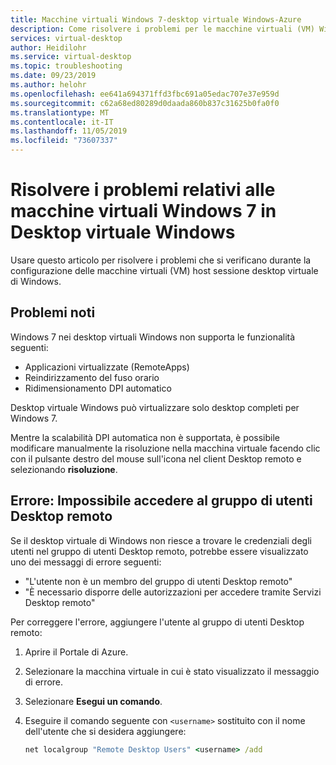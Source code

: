 ```yaml
---
title: Macchine virtuali Windows 7-desktop virtuale Windows-Azure
description: Come risolvere i problemi per le macchine virtuali (VM) Windows 7 in un ambiente desktop virtuale di Windows.
services: virtual-desktop
author: Heidilohr
ms.service: virtual-desktop
ms.topic: troubleshooting
ms.date: 09/23/2019
ms.author: helohr
ms.openlocfilehash: ee641a694371ffd3fbc691a05edac707e37e959d
ms.sourcegitcommit: c62a68ed80289d0daada860b837c31625b0fa0f0
ms.translationtype: MT
ms.contentlocale: it-IT
ms.lasthandoff: 11/05/2019
ms.locfileid: "73607337"
---
```

# <a name="troubleshoot-windows-7-virtual-machines-in-windows-virtual-desktop"></a>Risolvere i problemi relativi alle macchine virtuali Windows 7 in Desktop virtuale Windows

Usare questo articolo per risolvere i problemi che si verificano durante la configurazione delle macchine virtuali (VM) host sessione desktop virtuale di Windows.

## <a name="known-issues"></a>Problemi noti

Windows 7 nei desktop virtuali Windows non supporta le funzionalità seguenti:

- Applicazioni virtualizzate (RemoteApps)
- Reindirizzamento del fuso orario
- Ridimensionamento DPI automatico

Desktop virtuale Windows può virtualizzare solo desktop completi per Windows 7.

Mentre la scalabilità DPI automatica non è supportata, è possibile modificare manualmente la risoluzione nella macchina virtuale facendo clic con il pulsante destro del mouse sull'icona nel client Desktop remoto e selezionando **risoluzione**.

## <a name="error-cant-access-the-remote-desktop-user-group"></a>Errore: Impossibile accedere al gruppo di utenti Desktop remoto

Se il desktop virtuale di Windows non riesce a trovare le credenziali degli utenti nel gruppo di utenti Desktop remoto, potrebbe essere visualizzato uno dei messaggi di errore seguenti:

- "L'utente non è un membro del gruppo di utenti Desktop remoto"
- "È necessario disporre delle autorizzazioni per accedere tramite Servizi Desktop remoto"

Per correggere l'errore, aggiungere l'utente al gruppo di utenti Desktop remoto:

1. Aprire il Portale di Azure.
2. Selezionare la macchina virtuale in cui è stato visualizzato il messaggio di errore.
3. Selezionare **Esegui un comando**.
4. Eseguire il comando seguente con `<username>` sostituito con il nome dell'utente che si desidera aggiungere:
   
   ```cmd
   net localgroup "Remote Desktop Users" <username> /add
   ```